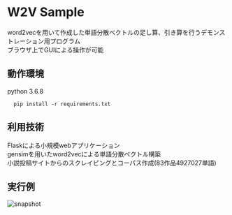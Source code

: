 # W2V Sample
word2vecを用いて作成した単語分散ベクトルの足し算、引き算を行うデモンストレーション用プログラム  
ブラウザ上でGUIによる操作が可能  

## 動作環境
python 3.6.8
```
  pip install -r requirements.txt
```
## 利用技術
Flaskによる小規模webアプリケーション  
gensimを用いたword2vecによる単語分散ベクトル構築  
小説投稿サイトからのスクレイピングとコーパス作成(83作品4927027単語)

## 実行例
![snapshot](https://user-images.githubusercontent.com/7105924/62046270-7f9b9880-b242-11e9-81f8-9ae83fb59711.png)


